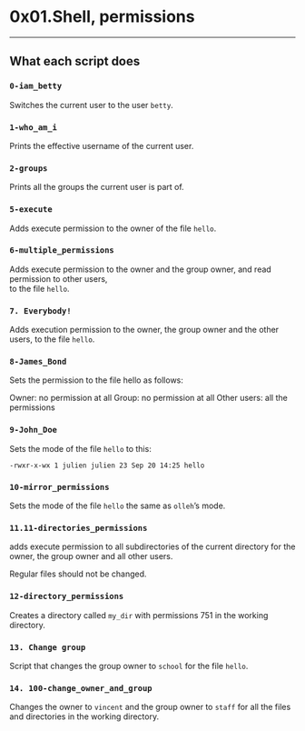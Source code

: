 # 0x01.Shell, permissions
---
## What each script does
### `0-iam_betty`
Switches the current user to the user `betty`.
### `1-who_am_i`
Prints the effective username of the current user.
### `2-groups`
Prints all the groups the current user is part of.
### `5-execute`
Adds execute permission to the owner of the file `hello`.
### `6-multiple_permissions`
Adds execute permission to the owner and the group owner, and read permission to other users, 
\
to the file `hello`.
### `7. Everybody!`
Adds execution permission to the owner, the group owner and the other users, to the file `hello`.
### `8-James_Bond`
Sets the permission to the file hello as follows:

Owner: no permission at all
Group: no permission at all
Other users: all the permissions
### `9-John_Doe`
Sets the mode of the file `hello` to this:
```
-rwxr-x-wx 1 julien julien 23 Sep 20 14:25 hello
```
### `10-mirror_permissions`
Sets the mode of the file `hello` the same as `olleh`’s mode.
### `11.11-directories_permissions`
adds execute permission to all subdirectories of the current directory for the owner, the group owner and all other users.

Regular files should not be changed.
### `12-directory_permissions`
Creates a directory called `my_dir` with permissions 751 in the working directory.
### `13. Change group`
Script that changes the group owner to `school` for the file `hello`.
### `14. 100-change_owner_and_group`
Changes the owner to `vincent` and the group owner to `staff` for all the files and directories in the working directory.

